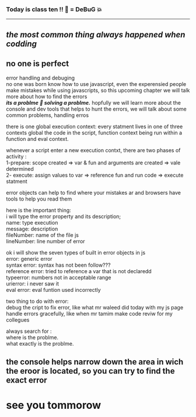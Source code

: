 ### Today is class ten !! 😬 = DeBuG 💥

---

## _the most common thing always happened when codding_

## **no one is perfect**

error handling and debuging <br />
no one was born know how to use javascript, even the experensied people make mistakes while using javascripts, so this upcoming chapter we will talk more about how to find the errors<br />
**_its a problme 🏥 solving a problme._**
hopfully we will learn more about the console and dev tools that helps to hunt the errors, we will talk about some common problems, handling erros<br >

there is one global execution context: every statment lives in one of three contexts global the code in the script, function context being run within a function and eval context.<br />

whenever a script enter a new execution contxt, there are two phases of activity :<br />
1-prepare: scope created => var & fun and arguments are created => vale determined<br />
2- execute: assign values to var => reference fun and run code => execute statment

error objects can help to find where your mistakes ar and browsers have tools to help you read them<br />

here is the important thing:<br />
i will type the error property and its description;<br />
name: type execution<br />
message: description<br />
fileNumber: name of the file js<br />
lineNumber: line number of error<br />

ok i will show the seven types of built in error objects in js<br />
error: generic error<br />
syntax error: syntax has not been follow???<br />
reference error: tried to reference a var that is not declaredd<br />
typeerror: numbers not in acceptable range<br />
urierror: i never saw it<br />
eval error: eval funtion used incorrectly<br />

two thing to do with error:<br />
debug the cript to fix error, like what mr waleed did today with my js page<br />
handle errors gracefully, like when mr tamim make code reviw for my collegues<br />

always search for :<br />
where is the problme.<br />
what exactly is the problme.<br />

## the console helps narrow down the area in wich the eroor is located, so you can try to find the exact error<br />

# see you tommorow
